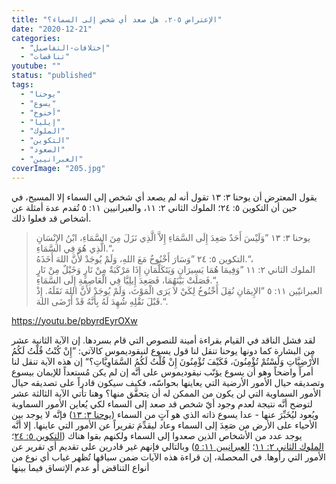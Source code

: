 ```yaml
---
title: "الإعتراض ٢٠٥، هل صعد أي شخص إلى السماء؟"
date: "2020-12-21"
categories: 
  - "إختلافات-التفاصيل"
  - "تناقضات"
youtube: ""
status: "published"
tags: 
  - "يوحنا"
  - "يسوع"
  - "أخنوخ"
  - "إيليا"
  - "الملوك"
  - "التكوين"
  - "الصعود"
  - "العبرانيين"
coverImage: "205.jpg"
---
```


يقول المعترض أن يوحنا ٣: ١٣ تقول أنه لم يصعد أي شخص إلى السماء إلا المسيح، في حين أن التكوين ٥: ٢٤؛ الملوك الثاني ٢: ١١، والعبرانيين ١١: ٥ تُقدم عدة أمثلة عن أشخاص قد فعلوا ذلك.

> يوحنا ٣: ١٣ ”وَلَيْسَ أَحَدٌ صَعِدَ إِلَى السَّمَاءِ إِلاَّ الَّذِي نَزَلَ مِنَ السَّمَاءِ، ابْنُ الإِنْسَانِ الَّذِي هُوَ فِي السَّمَاءِ.“،   
> التكوين ٥: ٢٤ ”وَسَارَ أَخْنُوخُ مَعَ اللهِ، وَلَمْ يُوجَدْ لأَنَّ اللهَ أَخَذَهُ.“،   
> الملوك الثاني ٢: ١١ ”وَفِيمَا هُمَا يَسِيرَانِ وَيَتَكَلَّمَانِ إِذَا مَرْكَبَةٌ مِنْ نَارٍ وَخَيْلٌ مِنْ نَارٍ فَصَلَتْ بَيْنَهُمَا، فَصَعِدَ إِيلِيَّا فِي الْعَاصِفَةِ إِلَى السَّمَاءِ.“،   
> العبرانيّين ١١: ٥ ”الإِيمَانِ نُقِلَ أَخْنُوخُ لِكَيْ لاَ يَرَى الْمَوْتَ، وَلَمْ يُوجَدْ لأَنَّ اللهَ نَقَلَهُ. إِذْ قَبْلَ نَقْلِهِ شُهِدَ لَهُ بِأَنَّهُ قَدْ أَرْضَى اللهَ.“.

https://youtu.be/pbyrdEyrOXw

لقد فشل الناقد في القيام بقراءة أمينة للنصوص التي قام بسردها. إن الآية الثانية عشر من البشارة كما دونها يوحنا تنقل لنا قول يسوع لنيقوديموس كالآتي: ”إِنْ كُنْتُ قُلْتُ لَكُمُ الأَرْضِيَّاتِ وَلَسْتُمْ تُؤْمِنُونَ، فَكَيْفَ تُؤْمِنُونَ إِنْ قُلْتُ لَكُمُ السَّمَاوِيَّاتِ؟“ إن هذه الآية تنقل لنا أمراً واضحاً وهو أن يسوع يؤنّب نيقوديموس على أنَّه إن لم يكن مُستعداً للإيمان بيسوع وتصديقه حيال الأمور الأرضية التي يعاينها بحواسّه، فكيف سيكون قادراً على تصديقه حيال الأمور السماوية التي لن يكون من الممكن له أن يتحقَّق منها؟ وهنا تأتي الآية الثالثة عشر لتوضح أنَّه نتيجة لعدم وجود أيّ شخص قد صعد إلى السماء لكي يُعاين الأمور السماوية ويُعود ليُخَبِّرَ عنها - عدا يسوع ذاته الذي هو آتٍ من السماء ([يوحنا ٣: ١٣](https://biblia.com/books/ar-vandyke/jn3.13)) فإنَّه لا يوجد بين الأحياء على الأرض من صَعِدَ إلى السماء وعاد ليقدِّمَ تقريراً عن الأمور التي عاينها. إلا أنَّه يوجد عدد من الأشخاص الذين صعدوا إلى السماء ولكنهم بقوا هناك ([التكوين ٥: ٢٤](https://biblia.com/books/ar-vandyke/gen5.24)؛ [الملوك الثاني ٢: ١١](https://biblia.com/books/ar-vandyke/2ki2.11)؛ [العبرانيين ١١: ٥](https://biblia.com/books/ar-vandyke/heb11.5)) وبالتالي فإنهم غير قادرين على تقديم أي تقرير عن الأمور التي رأوها. في المحصلة، إن قراءة هذه الآيات ضمن سياقها تُظهر غياب أي نوع من أنواع التناقض أو عدم الإتساق فيما بينها
